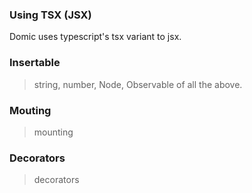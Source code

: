 
### Using TSX (JSX)

Domic uses typescript's tsx variant to jsx.

### Insertable

> string, number, Node, Observable of all the above.

### Mouting

> mounting

### Decorators

> decorators



